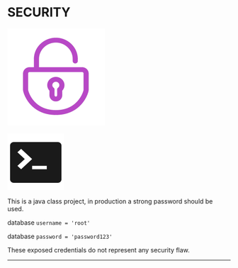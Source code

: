 # SECURITY

![icon](readme-resources/security.png?raw=true )

![icon](readme-resources/terminal64.svg?raw=true "test of icon typ" )

This is a java class project, in production a strong password should be used.

database `username = 'root'`

database `password = 'password123'`


These exposed credentials do not represent any security flaw.

---
